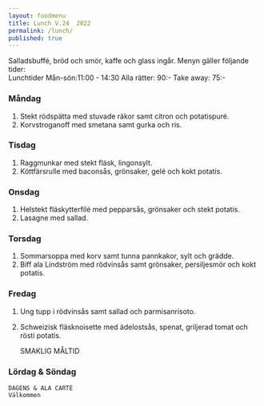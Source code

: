 ```yaml
---
layout: foodmenu
title: Lunch V.24  2022
permalink: /lunch/
published: true
---
```

Salladsbuffé, bröd och smör, kaffe och glass ingår.
Menyn gäller följande tider:  
Lunchtider  Mån-sön:11:00 - 14:30
Alla rätter: 90:- Take away: 75:-
                                
### Måndag
1. Stekt rödspätta med stuvade räkor samt citron och potatispuré.
2. Korvstroganoff med smetana samt gurka och ris.

### Tisdag
1. Raggmunkar med stekt fläsk, lingonsylt.
2. Köttfärsrulle med baconsås, grönsaker, gelé och kokt potatis.

### Onsdag
1. Helstekt fläskytterfilé med pepparsås, grönsaker och stekt potatis.
2. Lasagne med sallad.

### Torsdag
1. Sommarsoppa med korv samt tunna pannkakor, sylt och grädde. 
2. Biff ala Lindström med rödvinsås samt grönsaker, persiljesmör och kokt potatis.

### Fredag  
1. Ung tupp i rödvinsås samt sallad och parmisanrisoto.
2. Schweizisk fläsknoisette med ädelostsås, spenat, griljerad tomat och rösti potatis.

   SMAKLIG MÅLTID
  
  ### Lördag & Söndag 
    DAGENS & ALA CARTÈ
    Välkommen
    
       
    

   
    
   
     
